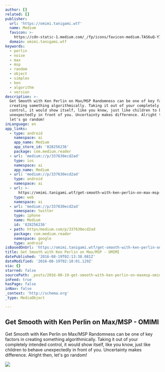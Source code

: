 ```yaml
---
author: []
related: []
publisher:
  url: 'https://omimi.tanigami.wtf'
  name: Medium
  favicon: >-
    https://cdn-static-1.medium.com/_/fp/icons/favicon-medium.TAS6uQ-Y7kcKgi0xjcYHXw.ico
  domain: omimi.tanigami.wtf
keywords:
  - perlin
  - noise
  - max
  - msp
  - random
  - object
  - simplex
  - ken
  - algorithm
  - version
description: >-
  Get Smooth with Ken Perlin on Max/MSP Randomness can be one of key factors in
  creating something algorithmically. Taking it out of your completely intended
  control, it would show itself, like you know, just like children to behave
  unexpectedly in front of you. Uncertainty makes difference. Alright then,
  let's go random!
inLanguage: en
app_links:
  - type: android
    namespace: ai
    app_name: Medium
    app_store_id: '828256236'
    package: com.medium.reader
  - url: 'medium://p/337630ecd2ad'
    type: ios
    namespace: ai
    app_name: Medium
  - url: 'medium://p/337630ecd2ad'
    type: android
    namespace: ai
  - url: >-
      https://omimi.tanigami.wtf/get-smooth-with-ken-perlin-on-max-msp-337630ecd2ad
    type: web
    namespace: ai
  - url: 'medium://p/337630ecd2ad'
    namespace: twitter
    type: iphone
    name: Medium
    id: '828256236'
  - path: https/medium.com/p/337630ecd2ad
    package: com.medium.reader
    namespace: google
    type: android
isBasedOnUrl: 'https://omimi.tanigami.wtf/get-smooth-with-ken-perlin-on-max-msp-337630ecd2ad'
title: Get Smooth with Ken Perlin on Max/MSP - OMIMI
datePublished: '2016-08-19T02:13:38.081Z'
dateModified: '2016-08-19T02:10:01.129Z'
via: {}
starred: false
sourcePath: _posts/2016-08-19-get-smooth-with-ken-perlin-on-maxmsp-omimi.md
inFeed: true
hasPage: false
inNav: false
_context: 'http://schema.org'
_type: MediaObject

---
```

<article style=""><h1>Get Smooth with Ken Perlin on Max/MSP - OMIMI</h1><p>Get Smooth with Ken Perlin on Max/MSP Randomness can be one of key factors in creating something algorithmically. Taking it out of your completely intended control, it would show itself, like you know, just like children to behave unexpectedly in front of you. Uncertainty makes difference. Alright then, let's go random!</p><img src="https://cdn-images-1.medium.com/max/1200/1*yckeoW7CcQf6NbOkllbcwg.jpeg" /></article>